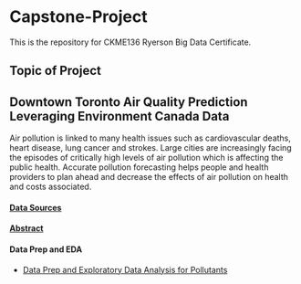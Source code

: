# Capstone-Project
This is the repository for CKME136 Ryerson Big Data Certificate.

## Topic of Project
## Downtown Toronto Air Quality Prediction Leveraging Environment Canada Data

Air pollution is linked to many health issues such as cardiovascular deaths, heart disease, lung cancer and strokes. 
Large cities are increasingly facing the episodes of critically high levels of air pollution which is affecting the public 
health. Accurate pollution forecasting helps people and health providers to plan ahead and decrease the effects of air 
pollution on health and costs associated.

#### [Data Sources](https://github.com/arshisal/Capstone-Project/blob/master/Data%20Sources.md)

#### [Abstract](https://github.com/arshisal/Capstone-Project/blob/master/Abstract.md)

#### Data Prep and EDA

+ [Data Prep and Exploratory Data Analysis for Pollutants](https://github.com/arshisal/Capstone-Project/blob/master/EDA_Pollutants_Test.html)
